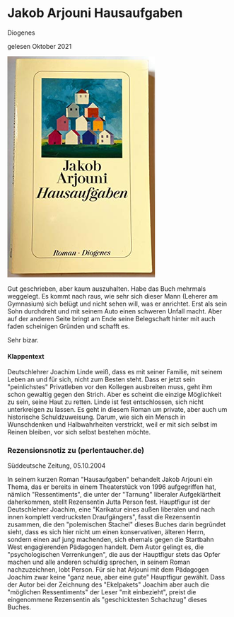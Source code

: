 # Jakob Arjouni Hausaufgaben

Diogenes

gelesen Oktober 2021

![](../_bilder/\2023-07-02-14-47-55-image.png)

Gut geschrieben, aber kaum auszuhalten. Habe das Buch mehrmals weggelegt. Es kommt nach raus, wie sehr sich dieser Mann (Leherer am Gymnasium) sich belügt und nicht sehen will, was er anrichtet. Erst als sein Sohn durchdreht und mit seinem Auto einen schweren Unfall macht. Aber auf der anderen Seite bringt am Ende seine Belegschaft hinter mit auch faden scheinigen Gründen und schafft es.

Sehr bizar.

#### Klappentext

Deutschlehrer Joachim Linde 
weiß, dass es mit seiner Familie, mit seinem Leben an und für sich, 
nicht zum Besten steht. Dass er jetzt sein "peinlichstes" Privatleben 
vor den Kollegen ausbreiten muss, geht ihm schon gewaltig gegen den 
Strich. Aber es scheint die einzige Möglichkeit zu sein, seine Haut zu 
retten. Linde ist fest entschlossen, sich nicht unterkreigen zu lassen. 
Es geht in diesem Roman um private, aber auch um historische 
Schuldzuweisung. Darum, wie sich ein Mensch in Wunschdenken und 
Halbwahrheiten verstrickt, weil er mit sich selbst im Reinen bleiben, 
vor sich selbst bestehen möchte.

### Rezensionsnotiz zu (perlentaucher.de)

 Süddeutsche Zeitung, 05.10.2004

In
 seinem kurzen Roman "Hausaufgaben" behandelt Jakob Arjouni ein Thema, 
das er bereits in einem Theaterstück von 1996 aufgegriffen hat, nämlich 
"Ressentiments", die unter der "Tarnung" liberaler Aufgeklärtheit 
daherkommen, stellt Rezensentin Jutta Person fest. Hauptfigur ist der 
Deutschlehrer Joachim, eine "Karikatur eines außen liberalen und nach 
innen komplett verdrucksten Draufgängers", fasst die Rezensentin 
zusammen, die den "polemischen Stachel" dieses Buches darin begründet 
sieht, dass es sich hier nicht um einen konservativen, älteren Herrn, 
sondern einen auf jung machenden, sich ehemals gegen die Startbahn West 
engagierenden Pädagogen handelt. Dem Autor gelingt es, die 
"psychologischen Verrenkungen", die aus der Hauptfigur stets das Opfer 
machen und alle anderen schuldig sprechen, in seinem Roman 
nachzuzeichnen, lobt Person. Für sie hat Arjouni mit dem Pädagogen 
Joachim zwar keine "ganz neue, aber eine gute" Hauptfigur gewählt. Dass 
der Autor bei der Zeichnung des "Ekelpakets" Joachim aber auch die 
"möglichen Ressentiments" der Leser "mit einbezieht", preist die 
eingenommene Rezensentin als "geschicktesten Schachzug" dieses Buches.
